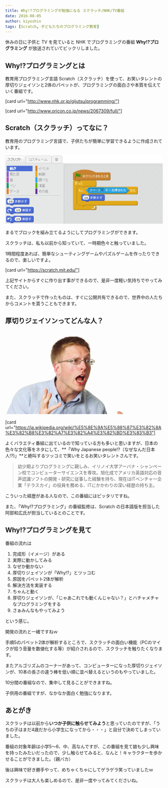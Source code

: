 ```yaml
---
title: Why!?プログラミングが勉強になる スクラッチ/NHK/TV番組
date: 2016-08-05
author: kiyoshin
tags: [Scratch, 子どもたちのプログラミング教育]
---
```


休みの日に子供と TV を見ていると NHK でプログラミングの番組 **Why!?プログラミング** が放送されていてビックリしました。

## Why!?プログラミングとは
教育用プログラミング言語 Scratch（スクラッチ）を使って、お笑いタレントの厚切りジェイソンと2体のパペットが、プログラミングの面白さや本質を伝えていく番組です。

[card url="http://www.nhk.or.jp/gijutsu/programming/"]

[card url="http://www.oricon.co.jp/news/2067309/full/"]

## Scratch（スクラッチ）ってなに？
教育用のプログラミング言語で、子供たちが簡単に学習できるように作成されています。

![scratch01](images/whyprogramming-nhk-1.png)

まるでブロックを組み立てるようにしてプログラミングができます。

スクラッチは、私も以前から知っていて、一時期色々と触っていました。

1時間程度あれば、簡単なシューティングゲームやパズルゲームを作ったりできるので、楽しいですよ。

[card url="https://scratch.mit.edu/"]

上記サイトからすぐに作り出す事ができるので、是非一度軽い気持ちでやってみてください。

また、スクラッチで作ったものは、すぐに公開共有できるので、世界中の人たちからコメントを貰うこともできます。

## 厚切りジェイソンってどんな人？

![atugirijason](images/whyprogramming-nhk-2.jpg)

[card url="https://ja.wikipedia.org/wiki/%E5%8E%9A%E5%88%87%E3%82%8A%E3%82%B8%E3%82%A7%E3%82%A4%E3%82%BD%E3%83%B3"]

よくバラエティ番組に出ているので知っている方も多いと思いますが、日本の色々な文化等をネタにして、**「Why Japanese people!?（なぜなんだ日本人!?)」**と絶叫するツッコミで笑いをとるお笑いタレントさんです。

> 幼少期よりプログラミングに親しみ、イリノイ大学アーバナ・シャンペーン校でコンピューターサイエンスを専攻。旭化成でアメリカ英語対応の音声認識ソフトの開発・研究に従事した経験を持ち、現在はITベンチャー企業「テラスカイ」の役員を務める、ITにかかわりの深い経歴の持ち主。

こういった経歴がある人なので、この番組にはピッタリですね。

また、「Why!?プログラミング」の番組監修は、Scratch の日本語版を担当した阿部和広氏が担当しているとのことです。

## Why!?プログラミングを見て
番組の流れは

1. 完成形（イメージ）がある
2. 実際に動かしてみる
3. なぜか動かない
4. 厚切りジェイソンが「Why!?」とツッコむ
5. 原因をパペット2体が解析
6. 解決方法を実装する
7. ちゃんと動く
8. 厚切りジェイソンが、「じゃあこれでも動くんじゃない？」とハチャメチャなプログラミングをする
9. さぁみんなもやってみよう

という感じ。

開発の流れと一緒ですねｗ

手順5のパペット2体が解析するところで、スクラッチの面白い機能（PCのマイクが拾う音量を数値化する等）が紹介されるので、スクラッチを触りたくなります。

またアルゴリズムのコーナーがあって、コンピューターになった厚切りジェイソンが、10本の長さの違う棒を低い順に並べ替えるというのもやっていました。

10分間の番組なので、集中して見ることができますね。

子供用の番組ですが、なかなか面白く勉強になります。

## あとがき
スクラッチは以前から**いつか子供に触らせてみよう**と思っていたのですが、「うちの子はまだ4歳だから小学生になってから・・・」と自分で決めてしまっていました。

番組の対象年齢は小学5～6、中、高なんですが、この番組を見て娘も少し興味を持ったみたいだったので、少し触らせてみると、なんと！キャラクターを歩かせることができました。（親バカ）

後は興味で好き勝手やって、めちゃくちゃにしてゲラゲラ笑っていましたｗ

スクラッチは大人も楽しめるので、是非一度やってみてくださいね。
